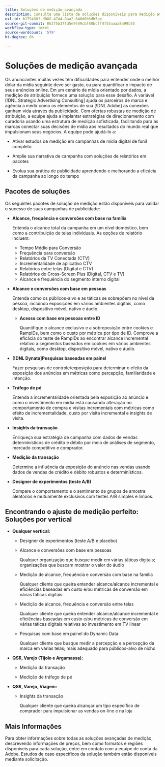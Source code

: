 ```yaml
---
title: Soluções de medição avançada
description: Consulte uma lista de soluções disponíveis para medição avançada.
exl-id: b179488f-d008-4744-8aa2-640d0b6db5ae
source-git-commit: 06275b37fd5e9449cbf80bcff4f55aaaa8a99b55
workflow-type: tm+mt
source-wordcount: '579'
ht-degree: 0%

---
```


# Soluções de medição avançada

Os anunciantes muitas vezes têm dificuldades para entender onde o melhor dólar da mídia seguinte deve ser gasto, ou para quantificar o impacto de seus anúncios online. Em um cenário de mídia orientado por dados, a medição de atribuição fornece uma solução para esse desafio. A variável [!DNL Strategic Advertising Consulting] ajuda os parceiros de marca e agência a medir como os elementos de sua [!DNL Adobe] as conexões ganham vida através da publicidade. Com ofertas robustas de medição de atribuição, a equipe ajuda a implantar estratégias de direcionamento com curadoria usando uma estrutura de medição sofisticada, facilitando para as marcas conectar suas decisões de mídia aos resultados do mundo real que impulsionam seus negócios. A equipe pode ajudá-lo a:

* Ativar estudos de medição em campanhas de mídia digital de funil completo

* Amplie sua narrativa de campanha com soluções de relatórios em pacotes

* Evolua sua prática de publicidade aprendendo e melhorando a eficácia da campanha ao longo do tempo

## Pacotes de soluções

Os seguintes pacotes de solução de medição estão disponíveis para validar o sucesso de suas campanhas de publicidade:

* **Alcance, frequência e conversões com base na família**

  Entenda o alcance total da campanha em um nível doméstico, bem como a contribuição de telas individuais. As opções de relatório incluem:

   * Tempo Médio para Conversão
   * Frequência para conversão
   * Relatórios da TV Conectada (CTV)
   * Incrementalidade de aplicativo CTV
   * Relatórios entre telas (Digital e CTV)
   * Relatórios do Cross-Screen Plus (Digital, CTV e TV)
   * Alcance e frequência do segmento interno digital

* **Alcance e conversões com base em pessoas**

  Entenda como os públicos-alvo e as táticas se sobrepõem no nível da pessoa, incluindo exposições em vários ambientes digitais, como desktop, dispositivo móvel, nativo e áudio.

   * **Acesso com base em pessoas entre ID**

     Quantifique o alcance exclusivo e a sobreposição entre cookies e RampIDs, bem como o custo por métrica por tipo de ID. Comprove a eficácia do teste de RampIDs ao encontrar alcance incremental relativo a segmentos baseados em cookies em vários ambientes digitais, como desktop, dispositivo móvel, nativo e áudio.

* **[!DNL Dynata]Pesquisas baseadas em painel**

  Fazer pesquisas de controle/exposição para determinar o efeito da exposição dos anúncios em métricas como percepção, familiaridade e intenção.

* **Tráfego de pé**

  Entenda a incrementalidade orientada pela exposição ao anúncio e como o investimento em mídia está causando alteração no comportamento de compra e visitas incrementais com métricas como efeito de incrementalidade, custo por visita incremental e insights de visita.

* **Insights da transação**

  Enriqueça sua estratégia de campanha com dados de vendas determinísticos de crédito e débito por meio de análises de segmento, mercado competitivo e comprador.

* **Medição da transação**

  Determine a influência da exposição do anúncio nas vendas usando dados de vendas de crédito e débito robustos e determinísticos.

* **Designer de experimentos (teste A/B)**

  Compare o comportamento e o sentimento de grupos de amostra aleatórios e mutuamente exclusivos com testes A/B simples e limpos.

## Encontrando o ajuste de medição perfeito: Soluções por vertical

* **Qualquer vertical:**

   * Designer de experimentos (teste A/B e placebo)

   * Alcance e conversões com base em pessoas

     Qualquer organização que busque medir em várias táticas digitais; organizações que buscam mostrar o valor do áudio

   * Medição de alcance, frequência e conversão com base na família

     Qualquer cliente que queira entender alcance/alcance incremental e eficiências baseadas em custo e/ou métricas de conversão em várias táticas digitais

   * Medição de alcance, frequência e conversão entre telas

     Qualquer cliente que queira entender alcance/alcance incremental e eficiências baseadas em custo e/ou métricas de conversão em várias táticas digitais relativas ao investimento em TV linear

   * Pesquisas com base em painel do Dynamic Data

     Qualquer cliente que busque medir a percepção e a percepção da marca em várias telas; mais adequado para públicos-alvo de nicho

* **QSR, Varejo (Tijolo e Argamassa):**

   * Medição da transação

   * Medição de tráfego de pé

* **QSR, Varejo, Viagem:**

   * Insights da transação

     Qualquer cliente que queira alcançar um tipo específico de comprador para impulsionar as vendas on-line e na loja

## Mais Informações

Para obter informações sobre todas as soluções avançadas de medição, descrevendo informações de preços, bem como formatos e regiões disponíveis para cada solução, entre em contato com a equipe de conta da Adobe. Estudos de caso específicos da solução também estão disponíveis mediante solicitação.

